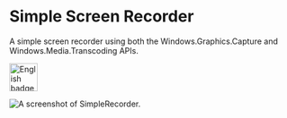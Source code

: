# Simple Screen Recorder

A simple screen recorder using both the Windows.Graphics.Capture and Windows.Media.Transcoding APIs.

<a href='//www.microsoft.com/store/apps/9N5MVVBD0TGW?cid=storebadge&ocid=badge'><img src='https://developer.microsoft.com/store/badges/images/English_get-it-from-MS.png' alt='English badge' height='50px'/></a>

![A screenshot of SimpleRecorder.](https://user-images.githubusercontent.com/7089228/140004710-1f043ae2-e530-4840-8293-c5d7778e2af3.png)
